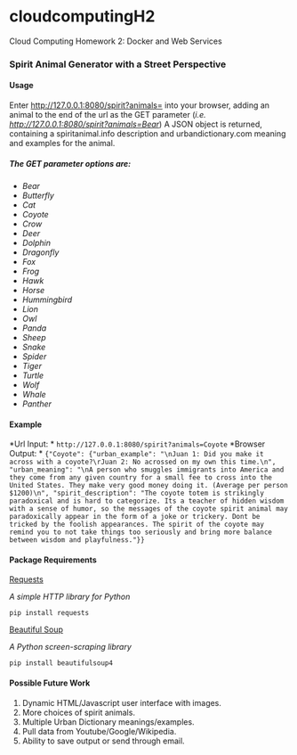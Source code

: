 cloudcomputingH2
================

Cloud Computing Homework 2: Docker and Web Services

### Spirit Animal Generator with a Street Perspective

#### Usage
Enter http://127.0.0.1:8080/spirit?animals= into your browser, adding an animal to the end of the url as the GET parameter (*i.e. http://127.0.0.1:8080/spirit?animals=Bear*)
A JSON object is returned, containing a spiritanimal.info description and urbandictionary.com meaning and examples for the animal.

##### The GET parameter options are:
- *Bear*
- *Butterfly*
- *Cat*
- *Coyote*
- *Crow*
- *Deer*
- *Dolphin*
- *Dragonfly*
- *Fox*
- *Frog*
- *Hawk*
- *Horse*
- *Hummingbird*
- *Lion*
- *Owl*
- *Panda*
- *Sheep*
- *Snake*
- *Spider*
- *Tiger*
- *Turtle*
- *Wolf*
- *Whale*
- *Panther*

#### Example
*Url Input: * `http://127.0.0.1:8080/spirit?animals=Coyote`
*Browser Output: *
`{"Coyote": {"urban_example": "\nJuan 1: Did you make it across with a coyote?\rJuan 2: No acrossed on my own this time.\n", "urban_meaning": "\nA person who smuggles immigrants into America and they come from any given country for a small fee to cross into the United States. They make very good money doing it. (Average per person $1200)\n", "spirit_description": "The coyote totem is strikingly paradoxical and is hard to categorize. Its a teacher of hidden wisdom with a sense of humor, so the messages of the coyote spirit animal may paradoxically appear in the form of a joke or trickery. Dont be tricked by the foolish appearances. The spirit of the coyote may remind you to not take things too seriously and bring more balance between wisdom and playfulness."}}`

#### Package Requirements
[Requests](http://docs.python-requests.org/en/latest/)

*A simple HTTP library for Python*

`pip install requests`


[Beautiful Soup](http://www.crummy.com/software/BeautifulSoup/)

*A Python screen-scraping library*

`pip install beautifulsoup4`

#### Possible Future Work
1. Dynamic HTML/Javascript user interface with images.
2. More choices of spirit animals.
3. Multiple Urban Dictionary meanings/examples.
4. Pull data from Youtube/Google/Wikipedia.
5. Ability to save output or send through email.